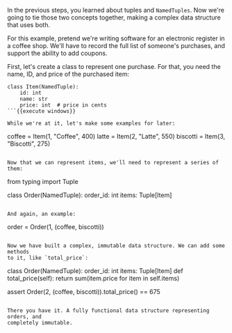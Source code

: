 In the previous steps, you learned about tuples and `NamedTuples`. Now we're
going to tie those two concepts together, making a complex data structure that
uses both.

For this example, pretend we're writing software for an electronic register in
a coffee shop. We'll have to record the full list of someone's purchases, and
support the ability to add coupons.

First, let's create a class to represent one purchase. For that, you need the
name, ID, and price of the purchased item:

```
class Item(NamedTuple):
    id: int
    name: str
    price: int  # price in cents
```{{execute windows}}

While we're at it, let's make some examples for later:

```
coffee = Item(1, "Coffee", 400)
latte = Item(2, "Latte", 550)
biscotti = Item(3, "Biscotti", 275)
```{{execute windows}}

Now that we can represent items, we'll need to represent a series of them:

```
from typing import Tuple

class Order(NamedTuple):
    order_id: int
    items: Tuple[Item]
```{{execute windows}}

And again, an example:

```
order = Order(1, (coffee, biscotti))
```{{execute windows}}

Now we have built a complex, immutable data structure. We can add some methods
to it, like `total_price`:

```
class Order(NamedTuple):
    order_id: int
    items: Tuple[Item]
    def total_price(self):
        return sum(item.price for item in self.items)

assert Order(2, (coffee, biscotti)).total_price() == 675
```{{execute windows}}

There you have it. A fully functional data structure representing orders, and
completely immutable.
